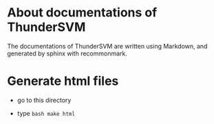 About documentations of ThunderSVM
==================================
The documentations of ThunderSVM are written using Markdown, and generated by sphinx with recommonmark.

# Generate html files
* go to this directory

* type ```bash make html```
